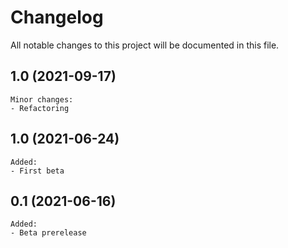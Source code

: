 # Changelog

All notable changes to this project will be documented in this file.

## 1.0 (2021-09-17)
    Minor changes:
    - Refactoring

## 1.0 (2021-06-24)
    Added:
    - First beta

## 0.1 (2021-06-16)

    Added:
    - Beta prerelease